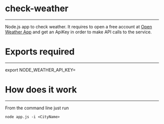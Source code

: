# check-weather
------
Node.js app to check weather. It requires to open a free account at [Open Weather App](https://openweathermap.org) and get an ApiKey in order to make API calls to the service.

# Exports required
------
export NODE_WEATHER_API_KEY=<ApiKey from openweathermap>

# How does it work
------
From the command line just run
```
node app.js -i <CityName>
```